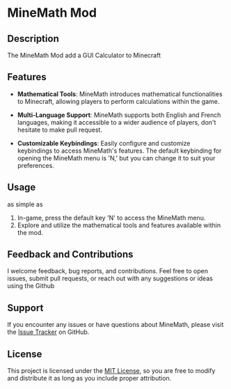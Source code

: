 # MineMath Mod

## Description

The MineMath Mod add a GUI Calculator to Minecraft

## Features

- **Mathematical Tools**: MineMath introduces mathematical functionalities to Minecraft, allowing players to perform calculations within the game.

- **Multi-Language Support**: MineMath supports both English and French languages, making it accessible to a wider audience of players, don't hesitate to make pull request.

- **Customizable Keybindings**: Easily configure and customize keybindings to access MineMath's features. The default keybinding for opening the MineMath menu is 'N,' but you can change it to suit your preferences.

## Usage
as simple as
1. In-game, press the default key 'N' to access the MineMath menu.
2. Explore and utilize the mathematical tools and features available within the mod.

## Feedback and Contributions

I welcome feedback, bug reports, and contributions. Feel free to open issues, submit pull requests, or reach out with any suggestions or ideas using the Github

## Support

If you encounter any issues or have questions about MineMath, please visit the [Issue Tracker](https://github.com/Gogoikawa/MineMath/issues) on GitHub.

## License

This project is licensed under the [MIT License](LICENSE), so you are free to modify and distribute it as long as you include proper attribution.
